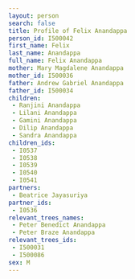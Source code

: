 ```yaml
---
layout: person
search: false
title: Profile of Felix Anandappa
person_id: I500042
first_name: Felix
last_name: Anandappa
full_name: Felix Anandappa
mother: Mary Magdalene Anandappa
mother_id: I500036
father: Andrew Gabriel Anandappa
father_id: I500034
children:
 - Ranjini Anandappa
 - Lilani Anandappa
 - Gamini Anandappa
 - Dilip Anandappa
 - Sandra Anandappa
children_ids:
 - I0537
 - I0538
 - I0539
 - I0540
 - I0541
partners:
 - Beatrice Jayasuriya
partner_ids:
 - I0536
relevant_trees_names:
 - Peter Benedict Anandappa
 - Peter Braze Anandappa
relevant_trees_ids:
 - I500031
 - I500086
sex: M
---
```



